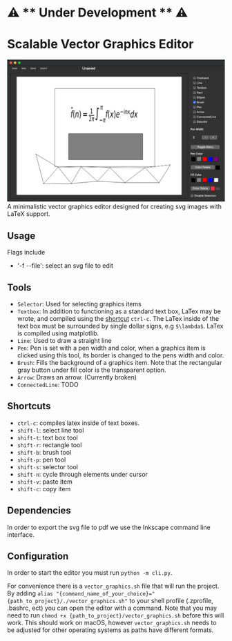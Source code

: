 # ⚠️  ** Under Development ** ⚠️
# Scalable Vector Graphics Editor

![veditor](assets/SvgTex.png)
A minimalistic vector graphics editor designed for creating svg images with LaTeX support.


## Usage
Flags include
- '-f  --file': select an svg file to edit

## Tools
* `Selector`: Used for selecting graphics items
* `Textbox`: In addition to functioning as a standard text box, LaTex may be wrote, and compiled using the [shortcut](#shortcuts) `ctrl-c`.
 The LaTex inside of the text box must be surrounded by single dollar signs, e.g `$\lambda$`. LaTex is compiled using matplotlib.
* `Line`: Used to draw a straight line
* `Pen`: Pen is set with a pen width and color, when a graphics item is clicked using this tool, its border is changed to the pens width
and color.
* `Brush`: Fills the background of a graphics item. Note that the rectangular gray button under fill color is the transparent option.
* `Arrow`: Draws an arrow. (Currently broken)
* `ConnectedLine`: TODO

## Shortcuts
* `ctrl-c`: compiles latex inside of text boxes.
* `shift-l`: select line tool
* `shift-t`: text box tool
* `shift-r`: rectangle tool
* `shift-b`: brush tool
* `shift-p`: pen tool
* `shift-s`: selector tool
* `shift-n`: cycle through elements under cursor
* `shift-v`: paste item
* `shift-c`: copy item


## Dependencies
In order to export the svg file to pdf we use the Inkscape command line interface. 

## Configuration
In order to start the editor you must run `python -m cli.py`. 



For convenience there is a `vector_graphics.sh` file that will run the project. By
adding 
`alias "{command_name_of_your_choice}="{path_to_project}/./vector_graphics.sh"`
to your shell profile (.zprofile, .bashrc, ect) you can open the editor with a
command. Note that you may need to run `chmod +x
{path_to_project}/vector_graphics.sh` before this will work. 
This should work on macOS, however `vector_graphics.sh` needs to be adjusted for
other operating systems as paths have different formats.
